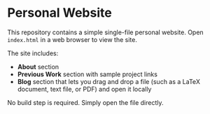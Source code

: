 # Personal Website

This repository contains a simple single-file personal website. Open `index.html` in a web browser to view the site.

The site includes:

- **About** section
- **Previous Work** section with sample project links
- **Blog** section that lets you drag and drop a file (such as a LaTeX document, text file, or PDF) and open it locally

No build step is required. Simply open the file directly.

